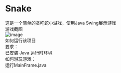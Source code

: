 # Snake
这是一个简单的贪吃蛇小游戏，使用Java Swing展示游戏<br>
游戏截图<br>
![image](https://github.com/Dreamer153/Snake/assets/144328338/6da64fb1-1d7a-4c78-9b79-6df2ea7ee7e8)<br>
如何运行该项目<br>
要求：<br>
  已安装 Java 运行时环境 <br>
如何游玩游戏：<br>
  运行MainFrame.java<br>
